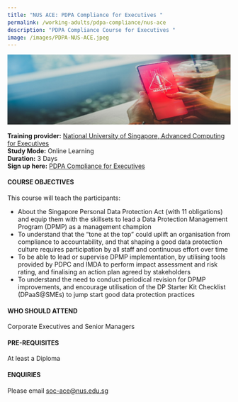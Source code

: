 ```yaml
---
title: "NUS ACE: PDPA Compliance for Executives "
permalink: /working-adults/pdpa-compliance/nus-ace
description: "PDPA Compliance Course for Executives "
image: /images/PDPA-NUS-ACE.jpeg
---
```


![Learn all about PDPA compliance](/images/PDPA-NUS-ACE.jpeg)

**Training provider:** [National University of Singapore, Advanced Computing for Executives](https://ace.nus.edu.sg/)  
**Study Mode:** Online Learning   
**Duration:** 3 Days <br>
**Sign up here:** [PDPA Compliance for Executives](https://ace.nus.edu.sg/event/pdpa-compliance-for-executives/)

#### **COURSE OBJECTIVES**

This course will teach the participants:

* About the Singapore Personal Data Protection Act (with 11 obligations) and equip them with the skillsets to lead a Data Protection Management Program (DPMP) as a management champion
* To understand that the “tone at the top” could uplift an organisation from compliance to accountability, and that shaping a good data protection culture requires participation by all staff and continuous effort over time
* To be able to lead or supervise DPMP implementation, by utilising tools provided by PDPC and IMDA to perform impact assessment and risk rating, and finalising an action plan agreed by stakeholders
* To understand the need to conduct periodical revision for DPMP improvements, and encourage utilisation of the DP Starter Kit Checklist (DPaaS@SMEs) to jump start good data protection practices 


#### **WHO SHOULD ATTEND**
Corporate Executives and Senior Managers

#### **PRE-REQUISITES**
At least a Diploma 

#### **ENQUIRIES**
Please email soc-ace@nus.edu.sg